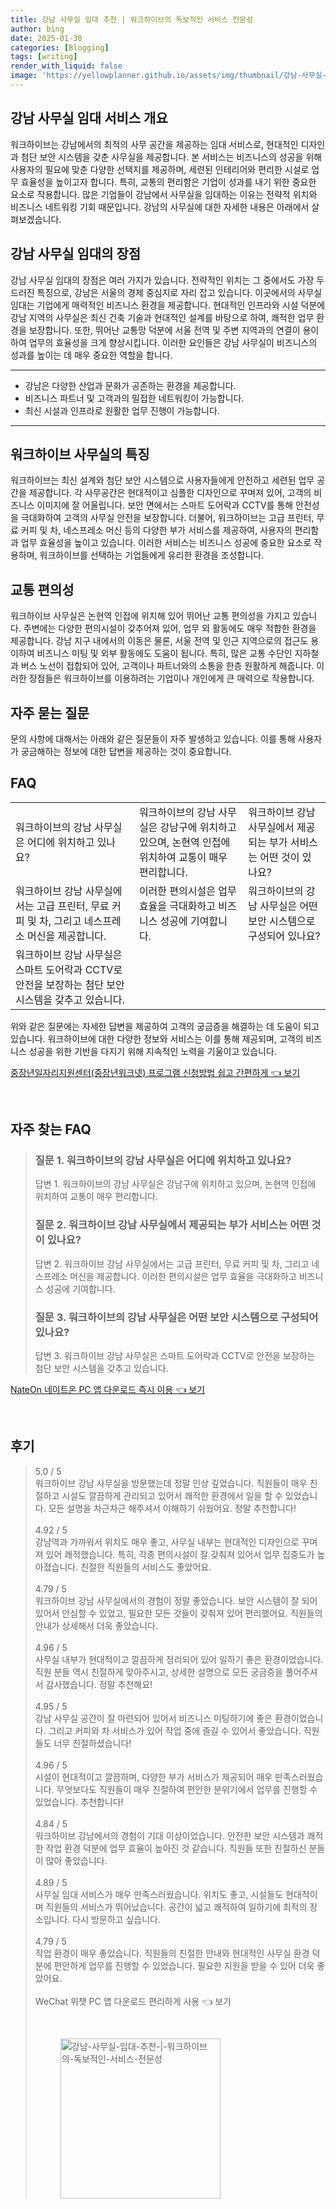 ```yaml
---
title: 강남 사무실 임대 추천 | 워크하이브의 독보적인 서비스 전문성
author: bing
date: 2025-01-30
categories: [Blogging]
tags: [writing]
render_with_liquid: false
image: 'https://yellowplanner.github.io/assets/img/thumbnail/강남-사무실-임대-추천-|-워크하이브의-독보적인-서비스-전문성.webp'
---
```



<h2 id='강남 사무실 임대 서비스 개요'>강남 사무실 임대 서비스 개요</h2>

<p>워크하이브는 강남에서의 최적의 사무 공간을 제공하는 임대 서비스로, 현대적인 디자인과 첨단 보안 시스템을 갖춘 사무실을 제공합니다. 본 서비스는 비즈니스의 성공을 위해 사용자의 필요에 맞춘 다양한 선택지를 제공하며, 세련된 인테리어와 편리한 시설로 업무 효율성을 높이고자 합니다. 특히, 교통의 편리함은 기업이 성과를 내기 위한 중요한 요소로 작용합니다. 많은 기업들이 강남에서 사무실을 임대하는 이유는 전략적 위치와 비즈니스 네트워킹 기회 때문입니다. 강남의 사무실에 대한 자세한 내용은 아래에서 살펴보겠습니다.</p>

<h2 id='강남 사무실 임대의 장점'>강남 사무실 임대의 장점</h2>

<p>강남 사무실 임대의 장점은 여러 가지가 있습니다. 전략적인 위치는 그 중에서도 가장 두드러진 특징으로, 강남은 서울의 경제 중심지로 자리 잡고 있습니다. 이곳에서의 사무실 임대는 기업에게 매력적인 비즈니스 환경을 제공합니다. 현대적인 인프라와 시설 덕분에 강남 지역의 사무실은 최신 건축 기술과 현대적인 설계를 바탕으로 하여, 쾌적한 업무 환경을 보장합니다. 또한, 뛰어난 교통망 덕분에 서울 전역 및 주변 지역과의 연결이 용이하여 업무의 효율성을 크게 향상시킵니다. 이러한 요인들은 강남 사무실이 비즈니스의 성과를 높이는 데 매우 중요한 역할을 합니다.</p>

<hr />

<ul>
    <li>강남은 다양한 산업과 문화가 공존하는 환경을 제공합니다.</li>
    <li>비즈니스 파트너 및 고객과의 밀접한 네트워킹이 가능합니다.</li>
    <li>최신 시설과 인프라로 원활한 업무 진행이 가능합니다.</li>
</ul>

<hr />

<h2 id='워크하이브 사무실의 특징'>워크하이브 사무실의 특징</h2>

<p>워크하이브는 최신 설계와 첨단 보안 시스템으로 사용자들에게 안전하고 세련된 업무 공간을 제공합니다. 각 사무공간은 현대적이고 심플한 디자인으로 꾸며져 있어, 고객의 비즈니스 이미지에 잘 어울립니다. 보안 면에서는 스마트 도어락과 CCTV를 통해 안전성을 극대화하여 고객의 사무실 안전을 보장합니다. 더불어, 워크하이브는 고급 프린터, 무료 커피 및 차, 네스프레소 머신 등의 다양한 부가 서비스를 제공하여, 사용자의 편리함과 업무 효율성을 높이고 있습니다. 이러한 서비스는 비즈니스 성공에 중요한 요소로 작용하며, 워크하이브를 선택하는 기업들에게 유리한 환경을 조성합니다.</p>

<h2 id='교통 편의성'>교통 편의성</h2>

<p>워크하이브 사무실은 논현역 인접에 위치해 있어 뛰어난 교통 편의성을 가지고 있습니다. 주변에는 다양한 편의시설이 갖추어져 있어, 업무 외 활동에도 매우 적합한 환경을 제공합니다. 강남 지구 내에서의 이동은 물론, 서울 전역 및 인근 지역으로의 접근도 용이하여 비즈니스 미팅 및 외부 활동에도 도움이 됩니다. 특히, 많은 교통 수단인 지하철과 버스 노선이 접합되어 있어, 고객이나 파트너와의 소통을 한층 원활하게 해줍니다. 이러한 장점들은 워크하이브를 이용하려는 기업이나 개인에게 큰 매력으로 작용합니다.</p>

<h2 id='자주 묻는 질문'>자주 묻는 질문</h2>

<p>문의 사항에 대해서는 아래와 같은 질문들이 자주 발생하고 있습니다. 이를 통해 사용자가 궁금해하는 정보에 대한 답변을 제공하는 것이 중요합니다.</p>

<h2 id='FAQ'>FAQ</h2>

<table>
    <tr>
        <td>워크하이브의 강남 사무실은 어디에 위치하고 있나요?</td>
        <td>워크하이브의 강남 사무실은 강남구에 위치하고 있으며, 논현역 인접에 위치하여 교통이 매우 편리합니다.</td>
        <td>워크하이브 강남 사무실에서 제공되는 부가 서비스는 어떤 것이 있나요?</td>
    </tr>
    <tr>
        <td>워크하이브 강남 사무실에서는 고급 프린터, 무료 커피 및 차, 그리고 네스프레소 머신을 제공합니다.</td>
        <td>이러한 편의시설은 업무 효율을 극대화하고 비즈니스 성공에 기여합니다.</td>
        <td>워크하이브의 강남 사무실은 어떤 보안 시스템으로 구성되어 있나요?</td>
    </tr>
    <tr>
        <td>워크하이브 강남 사무실은 스마트 도어락과 CCTV로 안전을 보장하는 첨단 보안 시스템을 갖추고 있습니다.</td>
        <td></td>
        <td></td>
    </tr>
</table>

<p>위와 같은 질문에는 자세한 답변을 제공하여 고객의 궁금증을 해결하는 데 도움이 되고 있습니다. 워크하이브에 대한 다양한 정보와 서비스는 이를 통해 제공되며, 고객의 비즈니스 성공을 위한 기반을 다지기 위해 지속적인 노력을 기울이고 있습니다.</p>


<p><a class="click-button" title="중장년일자리지원센터(중장년워크넷) 프로그램 신청방법 쉽고 간편하게" href="https://yellowplanner.github.io/posts/%EC%A4%91%EC%9E%A5%EB%85%84%EC%9D%BC%EC%9E%90%EB%A6%AC%EC%A7%80%EC%9B%90%EC%84%BC%ED%84%B0(%EC%A4%91%EC%9E%A5%EB%85%84%EC%9B%8C%ED%81%AC%EB%84%B7)-%ED%94%84%EB%A1%9C%EA%B7%B8%EB%9E%A8-%EC%8B%A0%EC%B2%AD%EB%B0%A9%EB%B2%95-%EC%89%BD%EA%B3%A0-%EA%B0%84%ED%8E%B8%ED%95%98%EA%B2%8C/" rel="dofollow">중장년일자리지원센터(중장년워크넷) 프로그램 신청방법 쉽고 간편하게 👈 보기</a></p><br>
<h2 id='자주_찾는_FAQ'>자주 찾는 FAQ</h2>
<div itemscope="" itemtype="https://schema.org/FAQPage"> 
<blockquote> 
<div itemscope="" itemprop="mainEntity" itemtype="https://schema.org/Question"> 
<h3 itemprop="name">질문 1. 워크하이브의 강남 사무실은 어디에 위치하고 있나요?</h3> 
<div itemscope="" itemprop="acceptedAnswer" itemtype="https://schema.org/Answer"> 
<span itemprop="text"> 
<p>답변 1. 워크하이브의 강남 사무실은 강남구에 위치하고 있으며, 논현역 인접에 위치하여 교통이 매우 편리합니다.</p> 
</span> 
</div> 
</div> 
<div itemscope="" itemprop="mainEntity" itemtype="https://schema.org/Question"> 
<h3 itemprop="name">질문 2. 워크하이브 강남 사무실에서 제공되는 부가 서비스는 어떤 것이 있나요?</h3> 
<div itemscope="" itemprop="acceptedAnswer" itemtype="https://schema.org/Answer"> 
<span itemprop="text"> 
<p>답변 2. 워크하이브 강남 사무실에서는 고급 프린터, 무료 커피 및 차, 그리고 네스프레소 머신을 제공합니다. 이러한 편의시설은 업무 효율을 극대화하고 비즈니스 성공에 기여합니다.</p> 
</span> 
</div> 
</div> 
<div itemscope="" itemprop="mainEntity" itemtype="https://schema.org/Question"> 
<h3 itemprop="name">질문 3. 워크하이브의 강남 사무실은 어떤 보안 시스템으로 구성되어 있나요?</h3> 
<div itemscope="" itemprop="acceptedAnswer" itemtype="https://schema.org/Answer"> 
<span itemprop="text"> 
<p>답변 3. 워크하이브 강남 사무실은 스마트 도어락과 CCTV로 안전을 보장하는 첨단 보안 시스템을 갖추고 있습니다.</p> 
</span> 
</div> 
</div> 
</blockquote> 
</div>
<p><a class="click-button" title="NateOn 네이트온 PC 앱 다운로드 즉시 이용" href="https://yellowplanner.github.io/posts/NateOn-%EB%84%A4%EC%9D%B4%ED%8A%B8%EC%98%A8-PC-%EC%95%B1-%EB%8B%A4%EC%9A%B4%EB%A1%9C%EB%93%9C-%EC%A6%89%EC%8B%9C-%EC%9D%B4%EC%9A%A9/" rel="dofollow">NateOn 네이트온 PC 앱 다운로드 즉시 이용 👈 보기</a></p><br>
<h2 id='후기'>후기</h2>
<div itemscope itemtype="https://schema.org/Product">
  <blockquote>
  <div itemprop="review" itemscope itemtype="https://schema.org/Review">
      <div itemprop="reviewRating" itemscope itemtype="https://schema.org/Rating"> <span itemprop="ratingValue">5.0</span> / <span itemprop="bestRating">5</span> </div>
      <span itemprop="reviewBody">워크하이브 강남 사무실을 방문했는데 정말 인상 깊었습니다. 직원들이 매우 친절하고 시설도 깔끔하게 관리되고 있어서 쾌적한 환경에서 일을 할 수 있었습니다. 모든 설명을 차근차근 해주셔서 이해하기 쉬웠어요. 정말 추천합니다!</span>
  </div>
  <br>
  <div itemprop="review" itemscope itemtype="https://schema.org/Review">
      <div itemprop="reviewRating" itemscope itemtype="https://schema.org/Rating"> <span itemprop="ratingValue">4.92</span> / <span itemprop="bestRating">5</span> </div>
      <span itemprop="reviewBody">강남역과 가까워서 위치도 매우 좋고, 사무실 내부는 현대적인 디자인으로 꾸며져 있어 쾌적했습니다. 특히, 각종 편의시설이 잘 갖춰져 있어서 업무 집중도가 높아졌습니다. 친절한 직원들의 서비스도 좋았어요.</span>
  </div>
  <br>
  <div itemprop="review" itemscope itemtype="https://schema.org/Review">
      <div itemprop="reviewRating" itemscope itemtype="https://schema.org/Rating"> <span itemprop="ratingValue">4.79</span> / <span itemprop="bestRating">5</span> </div>
      <span itemprop="reviewBody">워크하이브 강남 사무실에서의 경험이 정말 좋았습니다. 보안 시스템이 잘 되어 있어서 안심할 수 있었고, 필요한 모든 것들이 갖춰져 있어 편리했어요. 직원들의 안내가 상세해서 더욱 좋았습니다.</span>
  </div>
  <br>
  <div itemprop="review" itemscope itemtype="https://schema.org/Review">
      <div itemprop="reviewRating" itemscope itemtype="https://schema.org/Rating"> <span itemprop="ratingValue">4.96</span> / <span itemprop="bestRating">5</span> </div>
      <span itemprop="reviewBody">사무실 내부가 현대적이고 깔끔하게 정리되어 있어 일하기 좋은 환경이었습니다. 직원 분들 역시 친절하게 맞아주시고, 상세한 설명으로 모든 궁금증을 풀어주셔서 감사했습니다. 정말 추천해요!</span>
  </div>
  <br>
  <div itemprop="review" itemscope itemtype="https://schema.org/Review">
      <div itemprop="reviewRating" itemscope itemtype="https://schema.org/Rating"> <span itemprop="ratingValue">4.95</span> / <span itemprop="bestRating">5</span> </div>
      <span itemprop="reviewBody">강남 사무실 공간이 잘 마련되어 있어서 비즈니스 미팅하기에 좋은 환경이었습니다. 그리고 커피와 차 서비스가 있어 작업 중에 즐길 수 있어서 좋았습니다. 직원들도 너무 친절하셨습니다!</span>
  </div>
  <br>
  <div itemprop="review" itemscope itemtype="https://schema.org/Review">
      <div itemprop="reviewRating" itemscope itemtype="https://schema.org/Rating"> <span itemprop="ratingValue">4.96</span> / <span itemprop="bestRating">5</span> </div>
      <span itemprop="reviewBody">시설이 현대적이고 깔끔하며, 다양한 부가 서비스가 제공되어 매우 만족스러웠습니다. 무엇보다도 직원들이 매우 친절하여 편안한 분위기에서 업무를 진행할 수 있었습니다. 추천합니다!</span>
  </div>
  <br>
  <div itemprop="review" itemscope itemtype="https://schema.org/Review">
      <div itemprop="reviewRating" itemscope itemtype="https://schema.org/Rating"> <span itemprop="ratingValue">4.84</span> / <span itemprop="bestRating">5</span> </div>
      <span itemprop="reviewBody">워크하이브 강남에서의 경험이 기대 이상이었습니다. 안전한 보안 시스템과 쾌적한 작업 환경 덕분에 업무 효율이 높아진 것 같습니다. 직원들 또한 친절하신 분들이 많아 좋았습니다.</span>
  </div>
  <br>
  <div itemprop="review" itemscope itemtype="https://schema.org/Review">
      <div itemprop="reviewRating" itemscope itemtype="https://schema.org/Rating"> <span itemprop="ratingValue">4.89</span> / <span itemprop="bestRating">5</span> </div>
      <span itemprop="reviewBody">사무실 임대 서비스가 매우 만족스러웠습니다. 위치도 좋고, 시설들도 현대적이며 직원들의 서비스가 뛰어났습니다. 공간이 넓고 쾌적하여 일하기에 최적의 장소입니다. 다시 방문하고 싶습니다.</span>
  </div>
  <br>
  <div itemprop="review" itemscope itemtype="https://schema.org/Review">
      <div itemprop="reviewRating" itemscope itemtype="https://schema.org/Rating"> <span itemprop="ratingValue">4.79</span> / <span itemprop="bestRating">5</span> </div>
      <span itemprop="reviewBody">작업 환경이 매우 좋았습니다. 직원들의 친절한 안내와 현대적인 사무실 환경 덕분에 편안하게 업무를 진행할 수 있었습니다. 필요한 지원을 받을 수 있어 더욱 좋았어요.</span>
  </div>
  <br>
  <div itemprop="review" itemscope itemtype="https://schema.org/Review">
      <div itemprop="reviewRating" itemscope itemtype="https://schema.org
<p><a class="click-button" title="WeChat 위챗 PC 앱 다운로드 편리하게 사용" href="https://yellowplanner.github.io/posts/WeChat-%EC%9C%84%EC%B1%97-PC-%EC%95%B1-%EB%8B%A4%EC%9A%B4%EB%A1%9C%EB%93%9C-%ED%8E%B8%EB%A6%AC%ED%95%98%EA%B2%8C-%EC%82%AC%EC%9A%A9/" rel="dofollow">WeChat 위챗 PC 앱 다운로드 편리하게 사용 👈 보기</a></p><br>
<figure class="image"><img src="https://yellowplanner.github.io/assets/img/thumbnail/강남-사무실-임대-추천-|-워크하이브의-독보적인-서비스-전문성.webp" alt="강남-사무실-임대-추천-|-워크하이브의-독보적인-서비스-전문성" width="256" height="256"></figure>